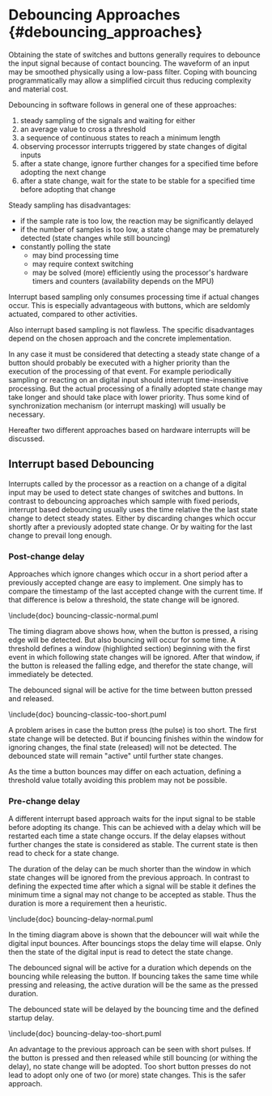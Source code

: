 # Debouncing Approaches {#debouncing_approaches}

Obtaining the state of switches and buttons generally requires to debounce the input signal because of contact bouncing.
The waveform of an input may be smoothed physically using a low-pass filter.
Coping with bouncing programmatically may allow a simplified circuit thus reducing complexity and material cost.

Debouncing in software follows in general one of these approaches:

1. steady sampling of the signals and waiting for either
  1. an average value to cross a threshold
  2. a sequence of continuous states to reach a minimum length
2. observing processor interrupts triggered by state changes of digital inputs
  1. after a state change, ignore further changes for a specified time before adopting the next change
  2. after a state change, wait for the state to be stable for a specified time before adopting that change

Steady sampling has disadvantages:

- if the sample rate is too low, the reaction may be significantly delayed
- if the number of samples is too low, a state change may be prematurely detected (state changes while still bouncing)
- constantly polling the state
  - may bind processing time
  - may require context switching
  - may be solved (more) efficiently using the processor's hardware timers and counters (availability depends on the MPU)

Interrupt based sampling only consumes processing time if actual changes occur.
This is especially advantageous with buttons, which are seldomly actuated, compared to other activities.

Also interrupt based sampling is not flawless.
The specific disadvantages depend on the chosen approach and the concrete implementation.

In any case it must be considered that detecting a steady state change of a button should probably be executed with a higher priority than the execution of the processing of that event.
For example periodically sampling or reacting on an digital input should interrupt time-insensitive processing.
But the actual processing of a finally adopted state change may take longer and should take place with lower priority.
Thus some kind of synchronization mechanism (or interrupt masking) will usually be necessary.

Hereafter two different approaches based on hardware interrupts will be discussed.


## Interrupt based Debouncing

Interrupts called by the processor as a reaction on a change of a digital input may be used to detect state changes of switches and buttons.
In contrast to debouncing approaches which sample with fixed periods, interrupt based debouncing usually uses the time relative the the last state change to detect steady states.
Either by discarding changes which occur shortly after a previously adopted state change.
Or by waiting for the last change to prevail long enough.


### Post-change delay

Approaches which ignore changes which occur in a short period after a previously accepted change are easy to implement.
One simply has to compare the timestamp of the last accepted change with the current time.
If that difference is below a threshold, the state change will be ignored.

\include{doc} bouncing-classic-normal.puml

The timing diagram above shows how, when the button is pressed, a rising edge will be detected.
But also bouncing will occur for some time.
A threshold defines a window (highlighted section) beginning with the first event in which following state changes will be ignored.
After that window, if the button is released the falling edge, and therefor the state change, will immediately be detected.

The debounced signal will be active for the time between button pressed and released.

\include{doc} bouncing-classic-too-short.puml

A problem arises in case the button press (the pulse) is too short.
The first state change will be detected.
But if bouncing finishes within the window for ignoring changes, the final state (released) will not be detected.
The debounced state will remain "active" until further state changes.

As the time a button bounces may differ on each actuation, defining a threshold value totally avoiding this problem may not be possible.


### Pre-change delay

A different interrupt based approach waits for the input signal to be stable before adopting its change.
This can be achieved with a delay which will be restarted each time a state change occurs.
If the delay elapses without further changes the state is considered as stable.
The current state is then read to check for a state change.

The duration of the delay can be much shorter than the window in which state changes will be ignored from the previous approach.
In contrast to defining the expected time after which a signal will be stable it defines the minimum time a signal may not change to be accepted as stable.
Thus the duration is more a requirement then a heuristic.

\include{doc} bouncing-delay-normal.puml

In the timing diagram above is shown that the debouncer will wait while the digital input bounces.
After bouncings stops the delay time will elapse.
Only then the state of the digital input is read to detect the state change.

The debounced signal will be active for a duration which depends on the bouncing while releasing the button.
If bouncing takes the same time while pressing and releasing, the active duration will be the same as the pressed duration.

The debounced state will be delayed by the bouncing time and the defined startup delay.

\include{doc} bouncing-delay-too-short.puml

An advantage to the previous approach can be seen with short pulses.
If the button is pressed and then released while still bouncing (or withing the delay), no state change will be adopted.
Too short button presses do not lead to adopt only one of two (or more) state changes.
This is the safer approach.


